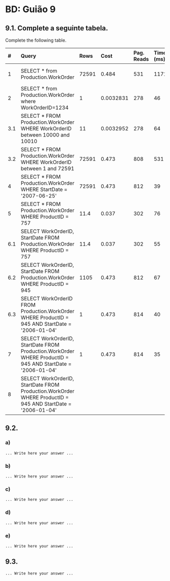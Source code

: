 # BD: Guião 9


## ​9.1. Complete a seguinte tabela.
Complete the following table.

| #    | Query                                                                                                      | Rows  | Cost  | Pag. Reads | Time (ms) | Index used | Index Op.            | Discussion |
| :--- | :--------------------------------------------------------------------------------------------------------- | :---- | :---- | :--------- | :-------- | :--------- | :------------------- | :--------- |
| 1    | SELECT * from Production.WorkOrder                                                                         | 72591 | 0.484 | 531        | 1171      | WorkOrderID (PK)          | Clustered Index Scan |            |
| 2    | SELECT * from Production.WorkOrder where WorkOrderID=1234                                                  |   1  |    0.0032831   |   278         |   46        |       WorkOrderID (PK)      |      Clustered Index Seek                |            |
| 3.1  | SELECT * FROM Production.WorkOrder WHERE WorkOrderID between 10000 and 10010                               |  11     |    0.0032952   |         278   |   64        |        WorkOrderID (PK)    |   Clustered Index Seek                   |            |
| 3.2  | SELECT * FROM Production.WorkOrder WHERE WorkOrderID between 1 and 72591                                   |  72591     |    0.473   |        808    |       531    |     WorkOrderID (PK)       |                  Clustered Index Seek    |            |
| 4    | SELECT * FROM Production.WorkOrder WHERE StartDate = '2007-06-25'                                          |    72591   |    0.473   |      812      |    39       |    WorkOrderID (PK)         |   Clustered Index Scan                   |            |
| 5    | SELECT * FROM Production.WorkOrder WHERE ProductID = 757                                                   |      11.4 |    0.037   |        302    |         76  |       ProductID     |              Non Clustered Index Seek        |            |
| 6.1  | SELECT WorkOrderID, StartDate FROM Production.WorkOrder WHERE ProductID = 757                              |   11.4    |    0.037   |      302      |   55        |       ProductID Covered (StartDate)     |                 Non Clustered Index Seek     |            |
| 6.2  | SELECT WorkOrderID, StartDate FROM Production.WorkOrder WHERE ProductID = 945                              |   1105    |    0.473   |      812      |    67       |       ProductID Covered (StartDate)     |          Clustered Index Scan            |            |
| 6.3  | SELECT WorkOrderID FROM Production.WorkOrder WHERE ProductID = 945 AND StartDate = '2006-01-04'            |  1     |    0.473   |         814   |          40 |        ProductID Covered (StartDate)    |       Clustered Index Scan               |            |
| 7    | SELECT WorkOrderID, StartDate FROM Production.WorkOrder WHERE ProductID = 945 AND StartDate = '2006-01-04' |     1  |     0.473  |      814      |   35        |       ProductID and StartDate     |          Clustered Index Scan            |            |
| 8    | SELECT WorkOrderID, StartDate FROM Production.WorkOrder WHERE ProductID = 945 AND StartDate = '2006-01-04' |       |       |            |           |        Composite (ProductID, StartDate)     |                      |            |

## ​9.2.

### a)

```
... Write here your answer ...
```

### b)

```
... Write here your answer ...
```

### c)

```
... Write here your answer ...
```

### d)

```
... Write here your answer ...
```

### e)

```
... Write here your answer ...
```

## ​9.3.

```
... Write here your answer ...
```
